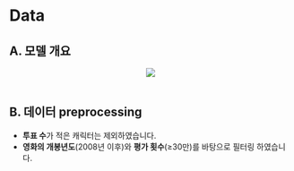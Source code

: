 # Data

## A. 모델 개요
<p align="center"><img src="https://user-images.githubusercontent.com/71438046/217650648-04b79e4a-9ed4-4dfa-8259-d9b916679704.png" /><br><br></p>


## B. 데이터 preprocessing
- **투표 수**가 적은 캐릭터는 제외하였습니다.
- **영화의 개봉년도**(2008년 이후)와 **평가 횟수**(≥30만)를 바탕으로 필터링 하였습니다.
